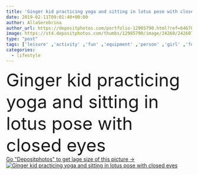 ```yaml
---
title: 'Ginger kid practicing yoga and sitting in lotus pose with closed eyes'
date: 2019-02-11T09:01:40+00:00
author: AllaSerebrina
author_url: https://depositphotos.com/portfolio-12985790.html?ref=64678756
image: https://st4.depositphotos.com/thumbs/12985790/image/24260/242607186/api_thumb_450.jpg?forcejpeg=true
type: "post"
tags: ['leisure' ,'activity' ,'fun' ,'equipment' ,'person' ,'girl' ,'female' ,'people' ,'water' ,'ginger' ,'cute' ,'caucasian' ,'child' ,'drink' ,'childhood' ,'kid' ,'meditation' ,'adorable' ,'balance' ,'bottle' ,'indoors' ,'gym' ,'harmony' ,'spirituality' ,'carefree' ,'gesture' ,'meditating' ,'chakra' ,'yoga' ,'Stretching' ,'zen' ,'practice' ,'flexibility' ,'asana' ,'sportswear' ,'barefooted' ,'practicing' ,'preteen' ,'mudra' ,'girlhood' ,'padmasana' ,'closed eyes' ,'selective focus' ,'Healthy Lifestyle' ,'Relaxation Exercise' ,'Mental Health' ,'Lotus Pose' ,'yoga mat' ,'Yoga Pose' ]
categories: 
  - lifestyle
---
```

<div aling="center">
            <font size="60"> Ginger kid practicing yoga and sitting in lotus pose with closed eyes</font>   
</div>
<div>
    <a href='https://st4.depositphotos.com/thumbs/12985790/image/24260/242607186/api_thumb_450.jpg?forcejpeg=true?ref=64678756' target=_blank > Go "Depositphotos" to get lage size of this picture ->
        <img href='https://st4.depositphotos.com/thumbs/12985790/image/24260/242607186/api_thumb_450.jpg?forcejpeg=true?ref=64678756' src='https://st4.depositphotos.com/12985790/24260/i/950/depositphotos_242607186-stock-photo-ginger-kid-practicing-yoga-sitting.jpg?forcejpeg=true' alt='Ginger kid practicing yoga and sitting in lotus pose with closed eyes' >
    </a>
</div>
